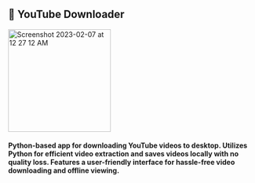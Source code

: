 ## 💾 YouTube Downloader 

<img width="209" alt="Screenshot 2023-02-07 at 12 27 12 AM" src="https://user-images.githubusercontent.com/79900070/217092120-3f223d85-8b4f-4fcf-ad84-6963947144f7.png">

#### Python-based app for downloading YouTube videos to desktop. Utilizes Python for efficient video extraction and saves videos locally with no quality loss. Features a user-friendly interface for hassle-free video downloading and offline viewing.

